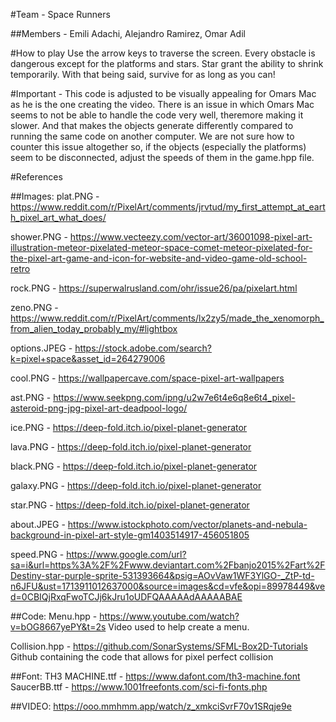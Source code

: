 #Team - Space Runners

##Members - Emili Adachi, Alejandro Ramirez, Omar Adil

#How to play
Use the arrow keys to traverse the screen. Every obstacle is dangerous except for the platforms and stars. Star grant the ability to shrink temporarily. With that being said, survive for as long as you can!

#Important - This code is adjusted to be visually appealing for Omars Mac as he is the one creating the video. There is an issue in which Omars Mac seems to not be able to handle the code very well, theremore making it slower. And that makes the objects generate differently compared to running the same code on another computer. We are not sure how to counter this issue altogether so, if the objects (especially the platforms) seem to be disconnected, adjust the speeds of them in the game.hpp file.

#References

##Images:
plat.PNG - https://www.reddit.com/r/PixelArt/comments/jrvtud/my_first_attempt_at_earth_pixel_art_what_does/

shower.PNG - https://www.vecteezy.com/vector-art/36001098-pixel-art-illustration-meteor-pixelated-meteor-space-comet-meteor-pixelated-for-the-pixel-art-game-and-icon-for-website-and-video-game-old-school-retro

rock.PNG - https://superwalrusland.com/ohr/issue26/pa/pixelart.html

zeno.PNG - https://www.reddit.com/r/PixelArt/comments/lx2zy5/made_the_xenomorph_from_alien_today_probably_my/#lightbox

options.JPEG - https://stock.adobe.com/search?k=pixel+space&asset_id=264279006

cool.PNG - https://wallpapercave.com/space-pixel-art-wallpapers

ast.PNG - https://www.seekpng.com/ipng/u2w7e6t4e6q8e6t4_pixel-asteroid-png-jpg-pixel-art-deadpool-logo/

ice.PNG - https://deep-fold.itch.io/pixel-planet-generator

lava.PNG - https://deep-fold.itch.io/pixel-planet-generator

black.PNG - https://deep-fold.itch.io/pixel-planet-generator

galaxy.PNG - https://deep-fold.itch.io/pixel-planet-generator

star.PNG - https://deep-fold.itch.io/pixel-planet-generator

about.JPEG - https://www.istockphoto.com/vector/planets-and-nebula-background-in-pixel-art-style-gm1403514917-456051805

speed.PNG - https://www.google.com/url?sa=i&url=https%3A%2F%2Fwww.deviantart.com%2Fbanjo2015%2Fart%2FDestiny-star-purple-sprite-531393664&psig=AOvVaw1WF3YlGO-_ZtP-td-n6JFU&ust=1713911012637000&source=images&cd=vfe&opi=89978449&ved=0CBIQjRxqFwoTCJj6kJru1oUDFQAAAAAdAAAAABAE

##Code:
Menu.hpp - https://www.youtube.com/watch?v=bOG8667yePY&t=2s
Video used to help create a menu.

Collision.hpp - https://github.com/SonarSystems/SFML-Box2D-Tutorials
Github containing the code that allows for pixel perfect collision

##Font:
TH3 MACHINE.ttf - https://www.dafont.com/th3-machine.font
SaucerBB.ttf - https://www.1001freefonts.com/sci-fi-fonts.php

##VIDEO:
https://ooo.mmhmm.app/watch/z_xmkciSvrF70v1SRqje9e
